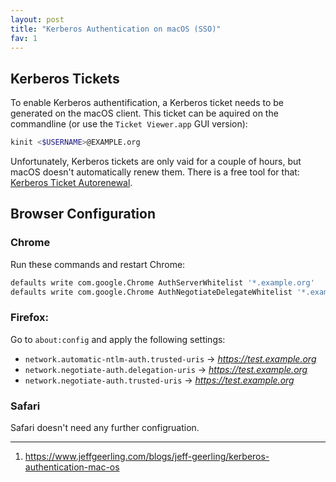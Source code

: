 ```yaml
---
layout: post
title: "Kerberos Authentication on macOS (SSO)"
fav: 1
---
```


## Kerberos Tickets
To enable Kerberos authentification, a Kerberos ticket needs to be generated on the macOS client. This ticket can be aquired on the commandline (or use the `Ticket Viewer.app` GUI version):

```bash
kinit <$USERNAME>@EXAMPLE.org
```

Unfortunately, Kerberos tickets are only vaid for a couple of hours, but macOS doesn't automatically renew them. There is a free tool for that: [Kerberos Ticket Autorenewal](https://apps.apple.com/app/id1246781916).

## Browser Configuration
### Chrome
Run these commands and restart Chrome:
```bash
defaults write com.google.Chrome AuthServerWhitelist '*.example.org'
defaults write com.google.Chrome AuthNegotiateDelegateWhitelist '*.example.org'
```

### Firefox:
Go to `about:config` and apply the following settings:

- `network.automatic-ntlm-auth.trusted-uris` → *https://test.example.org*
- `network.negotiate-auth.delegation-uris` → *https://test.example.org*
- `network.negotiate-auth.trusted-uris` → *https://test.example.org*

### Safari
Safari doesn't need any further configruation.

---
1. <https://www.jeffgeerling.com/blogs/jeff-geerling/kerberos-authentication-mac-os>
